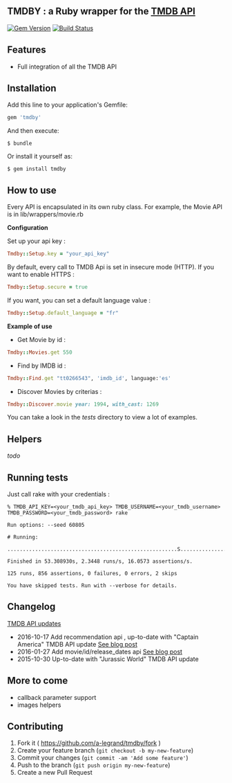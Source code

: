 TMDBY : a Ruby wrapper for the [TMDB API](https://developers.themoviedb.org/3/getting-started)
---------------

[![Gem Version](https://badge.fury.io/rb/tmdby.svg)](https://badge.fury.io/rb/tmdby)
[![Build Status](https://travis-ci.org/a-legrand/tmdby.svg?branch=master)](https://travis-ci.org/a-legrand/tmdby)

Features
--------

- Full integration of all the TMDB API


Installation
------------

Add this line to your application's Gemfile:

```ruby
gem 'tmdby'
```

And then execute:

    $ bundle

Or install it yourself as:

    $ gem install tmdby

How to use
----------

Every API is encapsulated in its own ruby class. For example, the Movie API is in lib/wrappers/movie.rb

**Configuration**

Set up your api key :

```ruby
Tmdby::Setup.key = "your_api_key"
```

By default, every call to TMDB Api is set in insecure mode (HTTP).
If you want to enable HTTPS :

```ruby
Tmdby::Setup.secure = true
```

If you want, you can set a default language value :

```ruby
Tmdby::Setup.default_language = "fr"
```

**Example of use**

- Get Movie by id :

 ```ruby
 Tmdby::Movies.get 550
 ```
- Find by IMDB id :

 ```ruby
 Tmdby::Find.get "tt0266543", 'imdb_id', language:'es'
 ```

- Discover Movies by criterias :

 ```ruby
 Tmdby::Discover.movie year: 1994, with_cast: 1269
 ```

You can take a look in the _tests_ directory to view a lot of examples.


Helpers
-------

_todo_

Running tests
-------------

Just call rake with your credentials :

```
% TMDB_API_KEY=<your_tmdb_api_key> TMDB_USERNAME=<your_tmdb_username> TMDB_PASSWORD=<your_tmdb_password> rake

Run options: --seed 60805

# Running:

.......................................................S...................................................................S.

Finished in 53.308930s, 2.3448 runs/s, 16.0573 assertions/s.

125 runs, 856 assertions, 0 failures, 0 errors, 2 skips

You have skipped tests. Run with --verbose for details.
```

Changelog
---------

[TMDB API updates](https://www.themoviedb.org/documentation/api/updates)

- 2016-10-17 Add recommendation api , up-to-date with "Captain America" TMDB API update [See blog post](https://blog.themoviedb.org/september-updates-4342b9c71c0f)
- 2016-01-27 Add movie/id/release_dates api [See blog post](https://medium.com/tmdb-news/multiple-release-dates-per-country-and-by-type-8b2a5bf0630)
- 2015-10-30 Up-to-date with "Jurassic World" TMDB API update


More to come
------------

- callback parameter support
- images helpers



Contributing
------------

1. Fork it ( https://github.com/a-legrand/tmdby/fork )
2. Create your feature branch (`git checkout -b my-new-feature`)
3. Commit your changes (`git commit -am 'Add some feature'`)
4. Push to the branch (`git push origin my-new-feature`)
5. Create a new Pull Request
